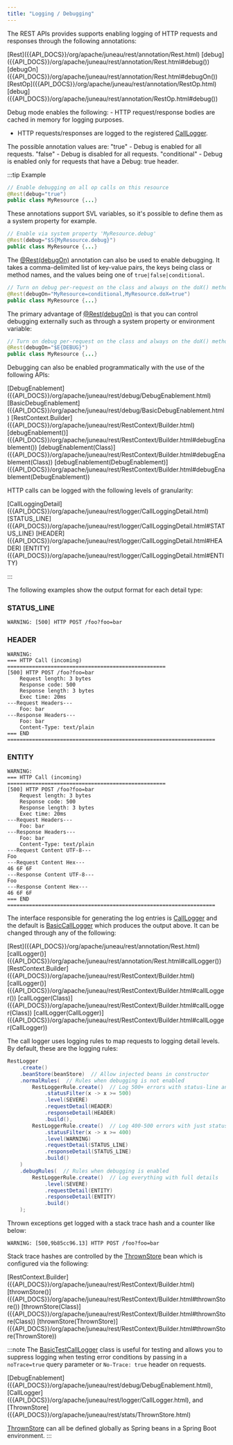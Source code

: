```yaml
---
title: "Logging / Debugging"
---
```


The REST APIs provides supports enabling logging of HTTP requests and responses through the following annotations:

<tree>
<node-0><java-annotation>[Rest]({{API_DOCS}}/org/apache/juneau/rest/annotation/Rest.html)</java-annotation></node-0>
<node-1><java-method-annotation>[debug]({{API_DOCS}}/org/apache/juneau/rest/annotation/Rest.html#debug())</java-method-annotation></node-1>
<node-1><java-method-annotation>[debugOn]({{API_DOCS}}/org/apache/juneau/rest/annotation/Rest.html#debugOn())</java-method-annotation></node-1>
<node-0><java-annotation>[RestOp]({{API_DOCS}}/org/apache/juneau/rest/annotation/RestOp.html)</java-annotation></node-0>
<node-1><java-method-annotation>[debug]({{API_DOCS}}/org/apache/juneau/rest/annotation/RestOp.html#debug())</java-method-annotation></node-1>
</tree>

Debug mode enables the following: - HTTP request/response bodies are cached in memory for logging purposes.

- HTTP requests/responses are logged to the registered [CallLogger]({{API_DOCS}}/org/apache/juneau/rest/logger/CallLogger.html).

The possible annotation values are: "true" - Debug is enabled for all requests.
"false" - Debug is disabled for all requests.
"conditional" - Debug is enabled only for requests that have a Debug: true header.

:::tip Example
```java
// Enable debugging on all op calls on this resource
@Rest(debug="true")
public class MyResource {...}
```

These annotations support SVL variables, so it's possible to define them as a system property for example.

```java
// Enable via system property 'MyResource.debug'
@Rest(debug="$S{MyResource.debug}")
public class MyResource {...}
```

The [@Rest(debugOn)]({{API_DOCS}}/org/apache/juneau/rest/annotation/Rest.html#debugOn()) annotation can also be used
to enable debugging.  It takes a comma-delimited list of key-value pairs, the keys
being class or method names, and the values being one of `true|false|conditional`.

```java
// Turn on debug per-request on the class and always on the doX() method
@Rest(debugOn="MyResource=conditional,MyResource.doX=true")
public class MyResource {...}
```

The primary advantage of [@Rest(debugOn)]({{API_DOCS}}/org/apache/juneau/rest/annotation/Rest.html#debugOn()) is that
you can control debugging externally such as through a system property or environment variable:

```java
// Turn on debug per-request on the class and always on the doX() method
@Rest(debugOn="$E{DEBUG}")
public class MyResource {...}
```

Debugging can also be enabled programmatically with the use of the following APIs:

<tree>
<node-0><java-class>[DebugEnablement]({{API_DOCS}}/org/apache/juneau/rest/debug/DebugEnablement.html)</java-class></node-0>
<node-1><java-class>[BasicDebugEnablement]({{API_DOCS}}/org/apache/juneau/rest/debug/BasicDebugEnablement.html)</java-class></node-1>
<node-0><java-class>[RestContext.Builder]({{API_DOCS}}/org/apache/juneau/rest/RestContext/Builder.html)</java-class></node-0>
<node-1><java-method>[debugEnablement()]({{API_DOCS}}/org/apache/juneau/rest/RestContext/Builder.html#debugEnablement())</java-method></node-1>
<node-1><java-method>[debugEnablement(Class)]({{API_DOCS}}/org/apache/juneau/rest/RestContext/Builder.html#debugEnablement(Class))</java-method></node-1>
<node-1><java-method>[debugEnablement(DebugEnablement)]({{API_DOCS}}/org/apache/juneau/rest/RestContext/Builder.html#debugEnablement(DebugEnablement))</java-method></node-1>
</tree>

HTTP calls can be logged with the following levels of granularity:

<tree>
<node-0><java-class>[CallLoggingDetail]({{API_DOCS}}/org/apache/juneau/rest/logger/CallLoggingDetail.html)</java-class></node-0>
<node-1><java-field>[STATUS_LINE]({{API_DOCS}}/org/apache/juneau/rest/logger/CallLoggingDetail.html#STATUS_LINE)</java-field></node-1>
<node-1><java-field>[HEADER]({{API_DOCS}}/org/apache/juneau/rest/logger/CallLoggingDetail.html#HEADER)</java-field></node-1>
<node-1><java-field>[ENTITY]({{API_DOCS}}/org/apache/juneau/rest/logger/CallLoggingDetail.html#ENTITY)</java-field></node-1>
</tree>

:::

The following examples show the output format for each detail type:

### STATUS_LINE

```text
WARNING: [500] HTTP POST /foo?foo=bar
```

### HEADER

```text
WARNING:
=== HTTP Call (incoming) ===================================================
[500] HTTP POST /foo?foo=bar
    Request length: 3 bytes
    Response code: 500
    Response length: 3 bytes
    Exec time: 20ms
---Request Headers---
    Foo: bar
---Response Headers---
    Foo: bar
    Content-Type: text/plain
=== END ===================================================================
```

### ENTITY

```text
WARNING:
=== HTTP Call (incoming) ===================================================
[500] HTTP POST /foo?foo=bar
    Request length: 3 bytes
    Response code: 500
    Response length: 3 bytes
    Exec time: 20ms
---Request Headers---
    Foo: bar
---Response Headers---
    Foo: bar
    Content-Type: text/plain
---Request Content UTF-8---
Foo
---Request Content Hex---
46 6F 6F
---Response Content UTF-8---
Foo
---Response Content Hex---
46 6F 6F
=== END ===================================================================
```

The interface responsible for generating the log entries is [CallLogger]({{API_DOCS}}/org/apache/juneau/rest/logger/CallLogger.html) and the default is [BasicCallLogger]({{API_DOCS}}/org/apache/juneau/rest/logger/BasicCallLogger.html) which produces the output above.
It can be changed through any of the following:

<tree>
<node-0><java-annotation>[Rest]({{API_DOCS}}/org/apache/juneau/rest/annotation/Rest.html)</java-annotation></node-0>
<node-1><java-method-annotation>[callLogger()]({{API_DOCS}}/org/apache/juneau/rest/annotation/Rest.html#callLogger())</java-method-annotation></node-1>
<node-0><java-class>[RestContext.Builder]({{API_DOCS}}/org/apache/juneau/rest/RestContext/Builder.html)</java-class></node-0>
<node-1><java-method-annotation>[callLogger()]({{API_DOCS}}/org/apache/juneau/rest/RestContext/Builder.html#callLogger())</java-method-annotation></node-1>
<node-1><java-method-annotation>[callLogger(Class)]({{API_DOCS}}/org/apache/juneau/rest/RestContext/Builder.html#callLogger(Class))</java-method-annotation></node-1>
<node-1><java-method-annotation>[callLogger(CallLogger)]({{API_DOCS}}/org/apache/juneau/rest/RestContext/Builder.html#callLogger(CallLogger))</java-method-annotation></node-1>
</tree>

The call logger uses logging rules to map requests to logging detail levels.
By default, these are the logging rules:

```java
RestLogger
    .create()
    .beanStore(beanStore)  // Allow injected beans in constructor
    .normalRules(  // Rules when debugging is not enabled
        RestLoggerRule.create()  // Log 500+ errors with status-line and header information
            .statusFilter(x -> x >= 500)
            .level(SEVERE)
            .requestDetail(HEADER)
            .responseDetail(HEADER)
            .build(),
        RestLoggerRule.create()  // Log 400-500 errors with just status-line information
            .statusFilter(x -> x >= 400)
            .level(WARNING)
            .requestDetail(STATUS_LINE)
            .responseDetail(STATUS_LINE)
            .build()
    )
    .debugRules(  // Rules when debugging is enabled
        RestLoggerRule.create()  // Log everything with full details
            .level(SEVERE)
            .requestDetail(ENTITY)
            .responseDetail(ENTITY)
            .build()
    );
```

Thrown exceptions get logged with a stack trace hash and a counter like below:

```text
WARNING: [500,9b85cc96.13] HTTP POST /foo?foo=bar
```

Stack trace hashes are controlled by the [ThrownStore]({{API_DOCS}}/org/apache/juneau/rest/stats/ThrownStore.html) bean which is configured via the following:

<tree>
<node-0><java-class>[RestContext.Builder]({{API_DOCS}}/org/apache/juneau/rest/RestContext/Builder.html)</java-class></node-0>
<node-1><java-method>[thrownStore()]({{API_DOCS}}/org/apache/juneau/rest/RestContext/Builder.html#thrownStore())</java-method></node-1>
<node-1><java-method>[thrownStore(Class)]({{API_DOCS}}/org/apache/juneau/rest/RestContext/Builder.html#thrownStore(Class))</java-method></node-1>
<node-1><java-method>[thrownStore(ThrownStore)]({{API_DOCS}}/org/apache/juneau/rest/RestContext/Builder.html#thrownStore(ThrownStore))</java-method></node-1>
</tree>

:::note
The [BasicTestCallLogger]({{API_DOCS}}/org/apache/juneau/rest/logger/BasicTestCallLogger.html) class is useful for testing and
allows you to suppress logging when testing error conditions by passing in a `noTrace=true` query parameter
or `No-Trace: true` header on requests.

<tree>
<node-0><java-class>[DebugEnablement]({{API_DOCS}}/org/apache/juneau/rest/debug/DebugEnablement.html), [CallLogger]({{API_DOCS}}/org/apache/juneau/rest/logger/CallLogger.html), and [ThrownStore]({{API_DOCS}}/org/apache/juneau/rest/stats/ThrownStore.html)</java-class></node-0>
</tree>

[ThrownStore]({{API_DOCS}}/org/apache/juneau/rest/stats/ThrownStore.html) can all be defined globally as Spring beans in a Spring Boot environment.
:::